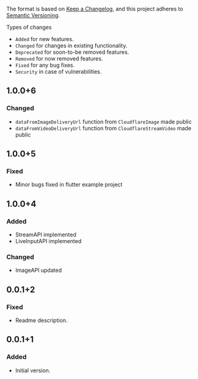 The format is based on [Keep a Changelog](https://keepachangelog.com/en/1.0.0/),
and this project adheres to [Semantic Versioning](https://semver.org/spec/v2.0.0.html).

Types of changes
- `Added` for new features.
- `Changed` for changes in existing functionality.
- `Deprecated` for soon-to-be removed features.
- `Removed` for now removed features.
- `Fixed` for any bug fixes.
- `Security` in case of vulnerabilities.

## 1.0.0+6
### Changed
- `dataFromImageDeliveryUrl` function from `CloudflareImage` made public
- `dataFromVideoDeliveryUrl` function from `CloudflareStreamVideo` made public

## 1.0.0+5
### Fixed
- Minor bugs fixed in flutter example project

## 1.0.0+4
### Added
- StreamAPI implemented
- LiveInputAPI implemented

### Changed
- ImageAPI updated

## 0.0.1+2
### Fixed
- Readme description.

## 0.0.1+1
### Added
- Initial version.

